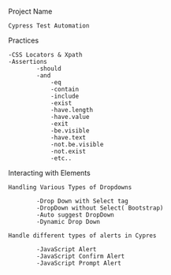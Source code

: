 Project Name

    Cypress Test Automation

Practices

    -CSS Locators & Xpath
    -Assertions
            -should
            -and
                -eq
                -contain
                -include
                -exist
                -have.length
                -have.value
                -exit
                -be.visible
                -have.text
                -not.be.visible
                -not.exist
                -etc..

Interacting with Elements

    Handling Various Types of Dropdowns

            -Drop Down with Select tag
            -DropDown without Select( Bootstrap)
            -Auto suggest DropDown
            -Dynamic Drop Down

    Handle different types of alerts in Cypres

            -JavaScript Alert
            -JavaScript Confirm Alert
            -JavaScript Prompt Alert
